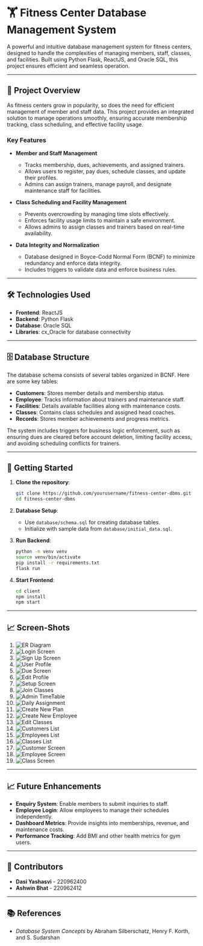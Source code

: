 
# 🏋️ Fitness Center Database Management System

A powerful and intuitive database management system for fitness centers, designed to handle the complexities of managing members, staff, classes, and facilities. Built using Python Flask, ReactJS, and Oracle SQL, this project ensures efficient and seamless operation.

---

## 📖 Project Overview

As fitness centers grow in popularity, so does the need for efficient management of member and staff data. This project provides an integrated solution to manage operations smoothly, ensuring accurate membership tracking, class scheduling, and effective facility usage.

### Key Features

- **Member and Staff Management**
  - Tracks membership, dues, achievements, and assigned trainers.
  - Allows users to register, pay dues, schedule classes, and update their profiles.
  - Admins can assign trainers, manage payroll, and designate maintenance staff for facilities.

- **Class Scheduling and Facility Management**
  - Prevents overcrowding by managing time slots effectively.
  - Enforces facility usage limits to maintain a safe environment.
  - Allows admins to assign classes and trainers based on real-time availability.

- **Data Integrity and Normalization**
  - Database designed in Boyce-Codd Normal Form (BCNF) to minimize redundancy and enforce data integrity.
  - Includes triggers to validate data and enforce business rules.

---

## 🛠️ Technologies Used

- **Frontend**: ReactJS
- **Backend**: Python Flask
- **Database**: Oracle SQL
- **Libraries**: cx_Oracle for database connectivity

---

## 🗄️ Database Structure

The database schema consists of several tables organized in BCNF. Here are some key tables:

- **Customers**: Stores member details and membership status.
- **Employee**: Tracks information about trainers and maintenance staff.
- **Facilities**: Details available facilities along with maintenance costs.
- **Classes**: Contains class schedules and assigned head coaches.
- **Records**: Stores member achievements and progress metrics.

The system includes triggers for business logic enforcement, such as ensuring dues are cleared before account deletion, limiting facility access, and avoiding scheduling conflicts for trainers.

---

## 🚀 Getting Started

1. **Clone the repository**:
   ```bash
   git clone https://github.com/yourusername/fitness-center-dbms.git
   cd fitness-center-dbms
   ```

2. **Database Setup**:
   - Use `database/schema.sql` for creating database tables.
   - Initialize with sample data from `database/initial_data.sql`.

3. **Run Backend**:
   ```bash
   python -m venv venv
   source venv/bin/activate
   pip install -r requirements.txt
   flask run
   ```

4. **Start Frontend**:
   ```bash
   cd client
   npm install
   npm start
   ```

---

## 📈 Screen-Shots

1. ![ER Diagram](vv/media/image2.png)
2. ![Login Screen](vv/media/image3.png)
3. ![Sign Up Screen](vv/media/image4.png)
4. ![User Profile](vv/media/image5.png)
5. ![Due Screen](vv/media/image6.png)
6. ![Edit Profile](vv/media/image7.png)
7. ![Setup Screen](vv/media/image9.png)
8. ![Join Classes](vv/media/image10.png)
9. ![Admin TimeTable](vv/media/image11.png)
10. ![Daily Assignment](vv/media/image12.png)
11. ![Create New Plan](vv/media/image13.png)
12. ![Create New Employee](vv/media/image14.png)
13. ![Edit Classes](vv/media/image15.png)
14. ![Customers List](vv/media/image16.png)
15. ![Employees List](vv/media/image17.png)
16. ![Classes List](vv/media/image18.png)
17. ![Customer Screen](vv/media/image19.png)
18. ![Employee Screen](vv/media/image20.png)
19. ![Class Screen](vv/media/image21.png)


---


## 📈 Future Enhancements

- **Enquiry System**: Enable members to submit inquiries to staff.
- **Employee Login**: Allow employees to manage their schedules independently.
- **Dashboard Metrics**: Provide insights into memberships, revenue, and maintenance costs.
- **Performance Tracking**: Add BMI and other health metrics for gym users.

---

## 👥 Contributors

- **Dasi Yashasvi** - 220962400
- **Ashwin Bhat** - 220962412

---

## 📚 References

- *Database System Concepts* by Abraham Silberschatz, Henry F. Korth, and S. Sudarshan
